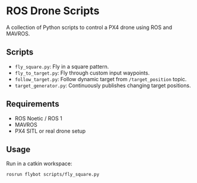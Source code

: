 # ROS Drone Scripts

A collection of Python scripts to control a PX4 drone using ROS and MAVROS.

## Scripts

- `fly_square.py`: Fly in a square pattern.
- `fly_to_target.py`: Fly through custom input waypoints.
- `follow_target.py`: Follow dynamic target from `/target_position` topic.
- `target_generator.py`: Continuously publishes changing target positions.

## Requirements

- ROS Noetic / ROS 1
- MAVROS
- PX4 SITL or real drone setup

## Usage

Run in a catkin workspace:

```bash
rosrun flybot scripts/fly_square.py
